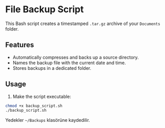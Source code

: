 # File Backup Script

This Bash script creates a timestamped `.tar.gz` archive of your `Documents` folder.

## Features

- Automatically compresses and backs up a source directory.
- Names the backup file with the current date and time.
- Stores backups in a dedicated folder.

## Usage

1. Make the script executable:
```bash
chmod +x backup_script.sh
./backup_script.sh
```
Yedekler `~/Backups` klasörüne kaydedilir.
